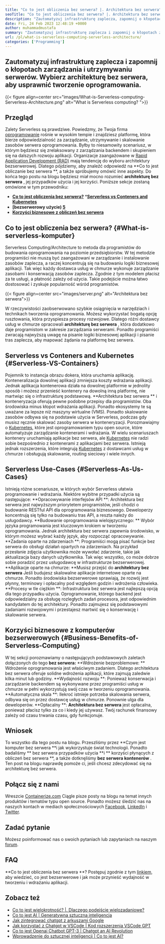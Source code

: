 ```yaml
---
title: "Co to jest obliczenia bez serwera? |. Architektura bez serwera" 
seoTitle: "Co to jest obliczenia bez serwera? |. Architektura bez serwera" 
description: "Zautomatyzuj infrastrukturę zaplecza, zapomnij o kłopotach zarządzania i utrzymywaniu serwerów. Wybierz architekturę bez serwera, aby usprawnić tworzenie oprogramowania." 
date: Fri, 24 Feb 2023 12:48:19 +0000
author: muhammadmustafa
summary: "Zautomatyzuj infrastrukturę zaplecza i zapomnij o kłopotach zarządzania & amp; utrzymanie serwerów. Wybierz architekturę bez serwera, aby usprawnić tworzenie oprogramowania." 
url: /pl/what-is-serverless-computing-serverless-architecture/
categories: ['Programming']
---
```


## Zautomatyzuj infrastrukturę zaplecza i zapomnij o kłopotach zarządzania i utrzymywaniu serwerów. Wybierz architekturę bez serwera, aby usprawnić tworzenie oprogramowania.

{{< figure align=center src="images/What-is-Serverless-computing-Serverless-Architecture.png" alt="What is Serverless computing? ">}}


## Przegląd
Zalety Serverless są prawdziwe. Powiedzmy, że Twoja firma [oprogramowanie][1] rośnie w wysokim tempie i znajdziesz platformę, która bierze odpowiedzialność za zarządzanie, utrzymywanie i skalowanie zasobów serwera oprogramowania. Byłby to niesamowity scenariusz, w którym będziesz się zrelaksowany z zarządzania backendem i skupieniem się na dalszych rozwoju aplikacji. Organizacje zaangażowane w [Rapid Application Development (RAD)][2] mają tendencję do wyboru architektury bezserwerowej. Dlatego pójdziemy, aby znaleźć odpowiedź na **Co to jest obliczanie bez serwera **, a także spróbujemy omówić inne aspekty. Do końca tego postu na blogu będziesz miał mocno rozumieć  **architekturę bez serwera**  , jej przypadków użycia i jej korzyści.
Poniższe sekcje zostaną omówione w tym przewodniku:
  * **[Co to jest obliczenia bez serwera?][3]**
  *[**Serverless vs Conteners and Kubernetes** ][4]
  * **[bezserwerowy użycie) [5]**
  * **[Korzyści biznesowe z obliczeń bez serwera][6]**

## Co to jest obliczenia bez serwera?   {#What-is-serverless-komputer}
Serverless Computing/Architecture to metoda dla programistów do budowania oprogramowania na poziomie przedsiębiorstw. W tej metodzie programiści nie muszą być zaangażowani w zarządzanie i instalowanie zasobów zaplecza, a raczej koncentrują się na budowaniu logiki biznesowej aplikacji. Tak więc każdy dostawca usług w chmurze wykonuje zarządzanie zasobami i konserwacją zasobów zaplecza. Zgodnie z tym modelem płacisz za te usługi, a płatność zależy od użycia. Takie podejście można łatwo dostosować i zyskuje popularność wśród programistów.

{{< figure align=center src="images/server.png" alt="Architektura bez serwera">}}

W rzeczywistości zaobserwowano szybkie osiągnięcia w narzędziach i technikach tworzenia oprogramowania. Możesz wykorzystać bogatą opcję rusztowania, która przyspiesza procesy rozwojowe. Dlatego różni dostawcy usług w chmurze opracowali **architekturę bez serwera** , która dodatkowo daje programistom w zakresie zarządzania serwerami. Ponadto programiści zwracają najwyższą uwagę na pisanie logiki biznesowej aplikacji i pisanie tras zaplecza, aby mapować żądania na platformę bez serwera.

## Serverless vs Conteners and Kubernetes   {#Serverless-VS-Containers}
Pojemnik to instancja obrazu dokera, która uruchamia aplikację. Konteneralizacja dowolnej aplikacji zmniejsza koszty wdrażania aplikacji. Jednak aplikacja kontenerowa działa na dowolnej platformie w jednolity sposób i możesz przenieść kontenery na dowolną inną platformę, nie martwiąc się o infrastrukturę podstawową.
**Architektura bez serwera ** i konteneryzacja oferują pewne podobne przepisy dla programistów. Oba środowiska minus kłopot wdrażania aplikacji. Ponadto ekosystemy te są uważane za lepsze niż maszyny wirtualne (VMS). Ponadto skalowanie zasobów odbywa się na podstawie użycia w Serverless, podczas gdy musisz ręcznie skalować zasoby serwera w konteneryzacji.
Porozmawiajmy o [Kubernetes][7], które jest oprogramowaniem typu open source, które automatyzuje zarządzanie kontenerami i wdrażania. W wielu scenariuszach kontenery uruchamiają aplikacje bez serwera, ale [Kubernetes][7] nie radzi sobie bezpośrednio z kontenerami z aplikacjami bez serwera. Istnieją jednak rozszerzenia, które integrują [Kubernetes][7] z dostawcami usług w chmurze i obsługują skalowanie, routing sieciowy i wiele innych.

## Serverless Use-Cases   {#Serverless-As-Us-Cases}
Istnieją różne scenariusze, w których wybór Serverless ułatwia programowanie i wdrażania. Niektóre wybitne przypadki użycia są następujące:
**Opracowywanie interfejsów API **: Architektura bez serwera jest najwyższym priorytetem programistów, jeśli chodzi o budowanie RESTful API dla oprogramowania biznesowego. Deweloperzy koncentrują się tylko na budowaniu tras API, a reszta należy do usługodawcy.
**Budowanie oprogramowania wielojęzycznego: ** Wybór języka programowania jest kluczowym krokiem w tworzeniu oprogramowania. Jednak architektura bez serwera zapewnia środowisko, w którym możesz wybrać każdy język, aby rozpocząć opracowywanie.
**Zadania oparte na zdarzeniach **: Programiści mogą pisać funkcje bez serwera do obsługi działań opartych na zdarzeniach. Na przykład przesłanie zdjęcia użytkownika może wywołać zdarzenie, takie jak aktualizacja bazy danych użytkownika. Tak więc wszystko, co może dobrze sobie poradzić przez usługodawcę w infrastrukturze bezserwerowej.
**Aplikacje oparte na chmurze: **Musisz przejść do  **architektury bez serwera**   Jeśli budujesz skalowalne aplikacje internetowe oparte na chmurze. Ponadto środowiska bezserwerowe sprawiają, że rozwój jest płynny, terminowy i opłacalny pod względem godzin i wdrożenia człowieka.
**Procesy w tle ciężkim **: Infrastruktura bez serwera jest najlepszą opcją dla tego przypadku użycia. Oprogramowanie, którego backend jest odpowiedzialny za obsługę rozległych zadań procesora, jest odpowiednim kandydatem do tej architektury. Ponadto zajmujesz się podstawowymi zadaniami rozwojowymi i przestajesz martwić się o konserwację i skalowanie serwera.

## Korzyści biznesowe z komputerów bezserwerowych   {#Business-Benefits-of-Serverless-Computing}
W tej sekcji porozmawiamy o następujących podstawowych zaletach dołączonych do tego **bez serwera:** 
**Wdrożenie bezproblemowe: ** Wdrożenie oprogramowania jest właściwym zadaniem. Dlatego architektura bez serwera oferuje solidne wdrożenia aplikacji, które zajmują zaledwie kilka minut lub godziny.
**Wydajność rozwoju **: Ponieważ konserwacja i zarządzanie backendem są wykonywane przez programiści usług w chmurze w pełni wykorzystują swój czas w tworzeniu oprogramowania.
**Automatyczna skala **: Ilekroć istnieje potrzeba skalowania serwera, odbywa się on przez dostawcę usług w chmurze. Ponownie ulga dla deweloperów.
**Opłacalny **: **Architektura bez serwera**  jest opłacalna, ponieważ płacisz tylko za co i kiedy jej używasz. Twój rachunek finansowy zależy od czasu trwania czasu, gdy funkcjonuje.

## Wniosek
To wszystko dla tego postu na blogu. Przeszliśmy przez **Czym jest komputer bez serwera  **i jak wykorzystuje świat technologii. Ponadto badaliśmy **  bez serwera przypadków użycia  **i **  korzyści płynących z obliczeń bez serwera **, a także dotknęliśmy  **bez serwera kontenerów**  . Ten post na blogu naprawdę pomoże ci, jeśli chcesz zdecydować się na architekturę bez serwera.

## Połącz się z nami
Wreszcie [Containerize.com][8] Ciągle pisze posty na blogu na temat innych produktów i tematów typu open source. Ponadto możesz śledzić nas na naszych kontach w mediach społecznościowych [Facebook][9], [LinkedIn][10] i [Twitter][11].

## Zadać pytanie
Możesz poinformować nas o swoich pytaniach lub zapytaniach na naszym [forum][12].

## FAQ
**Co to jest obliczenia bez serwera **?
Postępuj zgodnie z tym [linkiem][3], aby wiedzieć, co jest bezserwerowe i jak może przynieść wydajność w tworzeniu i wdrażaniu aplikacji.

## Zobacz też
  * [Co to jest wielokrotność? |. Dlaczego podejście wielozadaniowe?][13]
  * [Co to jest AI | Generatywna sztuczna inteligencja][14]
  * [Jak zintegrować chatgpt z arkuszami Google][15]
  * [Jak korzystać z Chatgpt w VSCode | Kod rozszerzenia VSCode GPT][16]
  * [Co to jest Openai Chatbot GPT-3 | Chatgpt an AI Revolution][17]
  * [Wprowadzenie do sztucznej inteligencji | Co to jest AI?][18]

  
[1]: https://products.containerize.com/
[2]: https://products.containerize.com/rad/
[3]: #What-is-serverless-computing
[4]: #Serverless-vs-Containers
[5]: #Serverless-use-cases
[6]: #Business-benefits-of-Serverless-Computing
[7]: https://products.containerize.com/devops/kubernetes/
[8]: https://www.containerize.com/
[9]: https://web.facebook.com/containerize
[10]: https://www.linkedin.com/company/containerize/
[11]: https://twitter.com/containerize_co
[12]: https://forum.containerize.com/
[13]: https://blog.containerize.com/programming/what-is-multitenancy-why-a-multi-tenant-approach-2/
[14]: https://blog.containerize.com/artificial-intelligence/what-is-generative-ai-generative-artificial-intelligence/
[15]: https://blog.containerize.com/artificial-intelligence/integrate-chatgpt-with-google-sheets/
[16]: https://blog.containerize.com/artificial-intelligence/how-to-use-chatgpt-in-vscode-the-vscode-extension-codegpt/
[17]: https://blog.containerize.com/artificial-intelligence/what-is-openai-chatbot-gpt-3-chatgpt-an-ai-revolution/
[18]: https://blog.containerize.com/artificial-intelligence/an-introduction-to-artificial-intelligence-what-is-ai/
